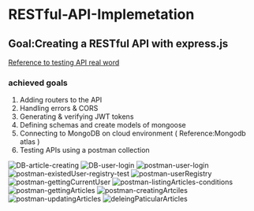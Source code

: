 # RESTful-API-Implemetation

## Goal:Creating a RESTful API with express.js

[Reference to testing API real word](https://github.com/gothinkster/realworld/tree/main/api)

### achieved goals

1. Adding routers to the API
2. Handling errors & CORS
3. Generating & verifying JWT tokens
4. Defining schemas and create models of mongoose
5. Connecting to MongoDB on cloud environment
   ( Reference:Mongodb atlas )
6. Testing APIs using a postman collection

![DB-article-creating](img/DB-article-creating.png)
![DB-user-login](img/DB-user-login.png)
![postman-user-login](img/postman-user-login.png)
![postman-existedUser-registry-test](img/postman-existedUser-registry-test.png)
![postman-userRegistry](img/postman-userRegistry.png)
![postman-gettingCurrentUser](img/postman-gettingCurrentUser.png)
![postman-listingArticles-conditions](img/postman-listingArticles-conditions.png)
![postman-gettingArticles](img/postman-gettingArticles.png)
![postman-creatingArtciles](img/postman-creatingArtciles.png)
![postman-updatingArticles](img/postman-updatingArticles.png)
![deleingPaticularArticles](img/deleingPaticularArticles.png)

